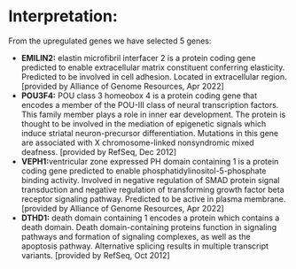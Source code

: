 # Interpretation:

From the upregulated genes we have selected 5 genes: 
<ul><li> <B>EMILIN2:</B> elastin microfibril interfacer 2 is a protein coding gene predicted to enable extracellular matrix constituent conferring elasticity. Predicted to be involved in cell adhesion. Located in extracellular region. [provided by Alliance of Genome Resources, Apr 2022] </li>
<li> <B>POU3F4:</B> POU class 3 homeobox 4 is a protein coding gene that encodes a member of the POU-III class of neural transcription factors. This family member plays a role in inner ear development. The protein is thought to be involved in the mediation of epigenetic signals which induce striatal neuron-precursor differentiation. Mutations in this gene are associated with X chromosome-linked nonsyndromic mixed deafness. [provided by RefSeq, Dec 2012] </li>
<li><B>VEPH1:</B>ventricular zone expressed PH domain containing 1 is a protein coding gene predicted to enable phosphatidylinositol-5-phosphate binding activity. Involved in negative regulation of SMAD protein signal transduction and negative regulation of transforming growth factor beta receptor signaling pathway. Predicted to be active in plasma membrane. [provided by Alliance of Genome Resources, Apr 2022] </li>
<li><B>DTHD1:</B> death domain containing 1 encodes a protein which contains a death domain. Death domain-containing proteins function in signaling pathways and formation of signaling complexes, as well as the apoptosis pathway. Alternative splicing results in multiple transcript variants. [provided by RefSeq, Oct 2012]</li></ul>
